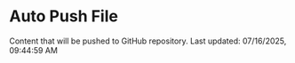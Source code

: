 # Auto Push File

Content that will be pushed to GitHub repository.
Last updated: 07/16/2025, 09:44:59 AM